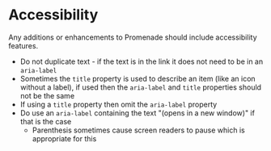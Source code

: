 # Accessibility

Any additions or enhancements to Promenade should include accessibility features.

- Do not duplicate text - if the text is in the link it does not need to be in an `aria-label`
- Sometimes the `title` property is used to describe an item (like an icon without a label), if used then the `aria-label` and `title` properties should not be the same
- If using a `title` property then omit the `aria-label` property
- Do use an `aria-label` containing the text "(opens in a new window)" if that is the case
  - Parenthesis sometimes cause screen readers to pause which is appropriate for this
